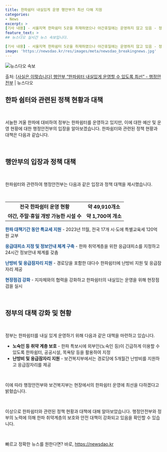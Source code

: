 ```yaml
---
title: 한파쉼터 내실있게 운영 행안부가 최선 다해 지원
categories:
- News
excerpt: >
[기사 내용] - 서울지역 한파쉼터 5곳을 취재하였으나 야간휴일에는 운영하지 않고 있음 - 정부 지침상 야간…
feature_text: >
## 뉴스다오 실시간 뉴스 속보입니다.

[기사 내용] - 서울지역 한파쉼터 5곳을 취재하였으나 야간휴일에는 운영하지 않고 있음 - 정부 지침상 야간…
image: 'https://newsdao.kr/res/images/meta/newsdao_breakingnews.jpg'
---
```


![뉴스다오 속보](https://newsdao.kr/res/images/meta/newsdao_breakingnews.jpg)

<p>출처: <a href="https://newsdao.kr/2954" rel="dofollow">[사실은 이렇습니다] 행안부 “한파쉼터 내실있게 운영할 수 있도록 최선” - 행정안전부</a> | 뉴스다오</p>

<h2 data-ke-size="size26">한파 쉼터와 관련된 정책 현황과 대책</h2>
<p data-ke-size="size16">&nbsp;</p>
서늘한 겨울 한파에 대비하여 정부는 한파쉼터를 운영하고 있지만, 이에 대한 예산 및 운영 현황에 대한 행정안전부의 입장을 알아보겠습니다. 한파쉼터와 관련된 정책 현황과 대책은 다음과 같습니다.
<p data-ke-size="size16">&nbsp;</p>

<h2 data-ke-size="size26">행안부의 입장과 정책 대책</h2>
<p data-ke-size="size16">&nbsp;</p>
한파쉼터와 관련하여 행정안전부는 다음과 같은 입장과 정책 대책을 제시했습니다.
<p data-ke-size="size16">&nbsp;</p>

<table>
	<tr>
		<td style="text-align: center; height: 17px;"><b>전국 한파쉼터 운영 현황</b></td>
		<td style="text-align: center; height: 17px;"><b>약 49,910개소</b></td>
	</tr>
	<tr>
		<td style="text-align: center; height: 17px;"><b>야간, 주말·휴일 개방 가능한 시설 수</b></td>
		<td style="text-align: center; height: 17px;"><b>약 1,700여 개소</b></td>
	</tr>
</table>

<p data-ke-size="size16"><b><span style="color: #1a5490;">한파 대책기간 동안 특교세 지원</span></b> - 2023년 11월, 전국 17개 시·도에 특별교육세 120억 원 교부</p>
<p data-ke-size="size16"><b><span style="color: #1a5490;">응급대피소 지정 및 정보안내 체계 구축</span></b> - 한파 취약계층을 위한 응급대피소를 지정하고 24시간 정보안내 체계를 갖춤</p>
<p data-ke-size="size16"><b><span style="color: #1a5490;">난방비 및 응급잠자리 지원</span></b> - 경로당을 포함한 대다수 한파쉼터에 난방비 지원 및 응급잠자리 제공</p>
<p data-ke-size="size16"><b><span style="color: #1a5490;">현장점검 강화</span></b> - 지자체와의 협력을 강화하고 한파쉼터의 내실있는 운영을 위해 현장점검을 실시</p>
<p data-ke-size="size16">&nbsp;</p>

<h2 data-ke-size="size26">정부의 대책 강화 및 현황</h2>
<p data-ke-size="size16">&nbsp;</p>
정부는 한파쉼터를 내실 있게 운영하기 위해 다음과 같은 대책을 마련하고 있습니다.

<ul>
	<li><b>노숙인 등 취약 계층 보호</b> - 한파 특보시에 외부인(노숙인 등)이 긴급하게 이용할 수 있도록 한파쉼터, 공공시설, 목욕탕 등을 활용하여 지정</li>
	<li><b>난방비 및 응급잠자리 지원</b> - 보건복지부에서는 경로당에 5개월간 난방비를 지원하고 응급잠자리를 제공</li>
</ul>

<p data-ke-size="size16">&nbsp;</p>
이에 따라 행정안전부와 보건복지부는 현장에서의 한파쉼터 운영에 최선을 다하겠다고 밝혔습니다.
<p data-ke-size="size16">&nbsp;</p>
이상으로 한파쉼터와 관련된 정책 현황과 대책에 대해 알아보았습니다. 행정안전부와 정부의 노력에 의해 한파 취약계층의 보호와 안전 대책이 강화되고 있음을 확인할 수 있습니다.
<p data-ke-size="size16">&nbsp;</p> 

빠르고 정확한 뉴스를 원한다면? 바로, <a href="https://newsdao.kr" rel="dofollow">https://newsdao.kr</a>


    
